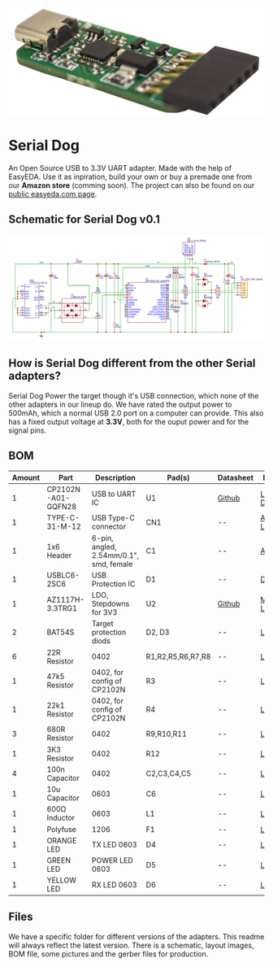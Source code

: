 ![Serial Dog v0.1 Prototype Image](https://github.com/SizableElectronics/USB-UART-Adapters/raw/master/SerialDog/v0.1/images/serial_dog_v0.1_nice_web.png)
# Serial Dog
An Open Source USB to 3.3V UART adapter. Made with the help of EasyEDA. Use it as inpiration, build your own or buy a premade one from our **Amazon store** (comming soon). The project can also be found on our [public easyeda.com page](https://easyeda.com/webjocke/SerialDog).

## Schematic for Serial Dog v0.1
![Serial Dog v0.1 Schematic](https://github.com/SizableElectronics/USB-UART-Adapters/raw/master/SerialDog/v0.1/schematic_cropped.png)

## How is Serial Dog different from the other Serial adapters?
Serial Dog Power the target though it's USB connection, which none of the other adapters in our lineup do. We have rated the output power to 500mAh, which a normal USB 2.0 port on a computer can provide. This also has a fixed output voltage at **3.3V**, both for the ouput power and for the signal pins.

## BOM
Amount | Part | Description | Pad(s) | Datasheet | Buy Link
--- | --- | --- | --- | --- | ---
1 | CP2102N-A01-GQFN28 | USB to UART IC | U1 | [Github](https://github.com/SizableElectronics/USB-UART-Adapters/raw/master/datasheets/cp2102.pdf) | [LCSC](https://lcsc.com/product-detail/USB_SILICON-LABS_CP2102N-A01-GQFN28_CP2102N-A01-GQFN28_C105167.html) [Digikey](https://www.digikey.se/product-detail/en/silicon-labs/CP2102N-A01-GQFN28/336-3694-ND/6012519)
1 | TYPE-C-31-M-12 | USB Type-C connector | CN1 | -- | [Aliexpress](https://www.aliexpress.com/item/100PCS-LOT-USB-connector-Type-C-3-1-Female-connector-16Pin-SMD-SMT-Type-with-4/32822609480.html) [LCSC](https://lcsc.com/product-detail/USB-Type-C_TYPE-C-31-M-12-Female-16P-SMD_C165948.html)
1 | 1x6 Header | 6-pin, angled, 2.54mm/0.1", smd, female | C1 | -- | [Alibaba](https://www.alibaba.com/product-detail/SMD-0-1-Right-Angle-6_60556277672.html)
1 | USBLC6-2SC6 | USB Protection IC | D1 | -- | [Digikey](https://www.digikey.se/product-detail/en/stmicroelectronics/USBLC6-2SC6/497-5235-1-ND/1121688)
1 | AZ1117H-3.3TRG1  | LDO, Stepdowns for 3V3 | U2 | [Github](https://github.com/SizableElectronics/USB-UART-Adapters/raw/master/datasheets/AZ1117-1139752.pdf) | [Mouser](https://www.mouser.se/ProductDetail/Diodes-Incorporated/AZ1117H-33TRG1?qs=5V6w%252be2aIqa3gA4GjxrsQQ==) [LCSC](https://lcsc.com/product-detail/Low-Dropout-Regulators-LDO_DIODES_AZ1117H-3-3TRG1_AZ1117H-3-3TRG1_C110474.html)
2 | BAT54S | Target protection diods | D2, D3 | -- | [LCSC](https://lcsc.com/product-detail/Schottky-Barrier-Diodes-SBD_NXP_BAT54S_BAT54S-215_C47546.html)
6 | 22R Resistor | 0402 | R1,R2,R5,R6,R7,R8 | -- | [LCSC](https://lcsc.com/product-detail/Chip-Resistor-Surface-Mount_22R-220-5_C93929.html)
1 | 47k5 Resistor | 0402, for config of CP2102N | R3 | -- | [LCSC](https://lcsc.com/product-detail/Chip-Resistor-Surface-Mount-UniOhm_Uniroyal-Elec-0402WGF4752TCE_C25896.html)
1 | 22k1 Resistor | 0402, for config of CP2102N | R4 | -- | [LCSC](https://lcsc.com/product-detail/Chip-Resistor-Surface-Mount-UniOhm_Uniroyal-Elec-0402WGF2212TCE_C43473.html)
3 | 680R Resistor | 0402 | R9,R10,R11 | -- | [LCSC](https://lcsc.com/product-detail/Chip-Resistor-Surface-Mount-UniOhm_Uniroyal-Elec-0402WGJ0681TCE_C25177.html)
1 | 3K3 Resistor  | 0402 | R12 | -- | [LCSC](https://lcsc.com/product-detail/Chip-Resistor-Surface-Mount_3-3KR-332-5_C102983.html)
4 | 100n Capacitor | 0402 | C2,C3,C4,C5 | -- | [LCSC](https://lcsc.com/product-detail/Multilayer-Ceramic-Capacitors-MLCC-SMD-SMT_muRata_GCM155R71C104KA55D_100nF-104-10-16V-Car-level_C85857.html)
1 | 10u Capacitor | 0603 | C6 | -- | [LCSC](https://lcsc.com/product-detail/Multilayer-Ceramic-Capacitors-MLCC-SMD-SMT_10uF-106-20-16V_C109457.html)
1 | 600Ω Inductor | 0603 | L1 | -- | [LCSC](https://lcsc.com/product-detail/Ferrite-Beads-And-Chips_600R-25-1-3A_C97000.html)
1 | Polyfuse | 1206 | F1 | -- | [LCSC](https://lcsc.com/product-detail/Surface-Mount-Fuses_Self-healing-fuse-500mA-15V_C146252.html)
1 | ORANGE LED | TX LED 0603 | D4 | -- | [LCSC](https://lcsc.com/product-detail/_FFC-1608YOXK-600H08_C108553.html)
1 | GREEN LED | POWER LED 0603 | D5 | -- | [LCSC](https://lcsc.com/product-detail/Light-Emitting-Diodes-LED_Emerald-SMDLED-500-1080mcd_C87326.html)
1 | YELLOW LED | RX LED 0603 | D6 | -- | [LCSC](https://lcsc.com/product-detail/_FC-1608YXK-585F08_C89811.html)


## Files
We have a specific folder for different versions of the adapters. This readme will always reflect the latest version. There is a schematic, layout images, BOM file, some pictures and the gerber files for production.

